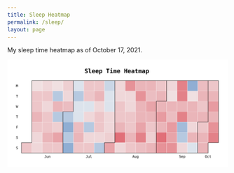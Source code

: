 ```yaml
---
title: Sleep Heatmap
permalink: /sleep/
layout: page
---
```


My sleep time heatmap as of <!-- modified_date starts -->October 17, 2021<!-- modified_date ends -->.

![sleep heatmap](https://github.com/aster-hu/sleepheatmap/blob/main/heatmap.png?raw=true)